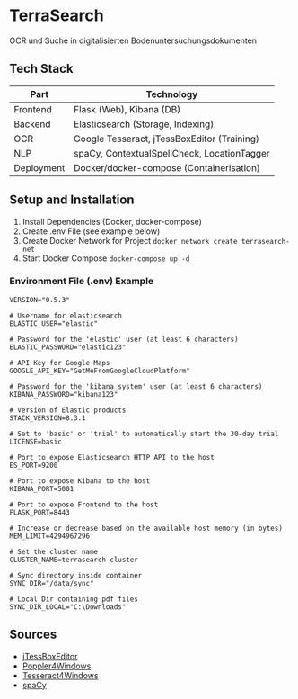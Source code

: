 # TerraSearch

OCR und Suche in digitalisierten Bodenuntersuchungsdokumenten

## Tech Stack

| Part       | Technology                                  |
|------------|---------------------------------------------|
| Frontend   | Flask (Web), Kibana (DB)                    |
| Backend    | Elasticsearch (Storage, Indexing)           |
| OCR        | Google Tesseract, jTessBoxEditor (Training) |
| NLP        | spaCy, ContextualSpellCheck, LocationTagger |      
| Deployment | Docker/docker-compose (Containerisation)    |

## Setup and Installation

1. Install Dependencies (Docker, docker-compose)
2. Create .env File (see example below)
3. Create Docker Network for Project `docker network create terrasearch-net`
4. Start Docker Compose `docker-compose up -d`

### Environment File (.env) Example

```
VERSION="0.5.3"

# Username for elasticsearch
ELASTIC_USER="elastic"

# Password for the 'elastic' user (at least 6 characters)
ELASTIC_PASSWORD="elastic123"

# API Key for Google Maps
GOOGLE_API_KEY="GetMeFromGoogleCloudPlatform"

# Password for the 'kibana_system' user (at least 6 characters)
KIBANA_PASSWORD="kibana123"

# Version of Elastic products
STACK_VERSION=8.3.1

# Set to 'basic' or 'trial' to automatically start the 30-day trial
LICENSE=basic

# Port to expose Elasticsearch HTTP API to the host
ES_PORT=9200

# Port to expose Kibana to the host
KIBANA_PORT=5001

# Port to expose Frontend to the host
FLASK_PORT=8443

# Increase or decrease based on the available host memory (in bytes)
MEM_LIMIT=4294967296

# Set the cluster name
CLUSTER_NAME=terrasearch-cluster

# Sync directory inside container
SYNC_DIR="/data/sync"

# Local Dir containing pdf files
SYNC_DIR_LOCAL="C:\Downloads"
```

## Sources

* [jTessBoxEditor](https://github.com/nguyenq/jTessBoxEditor)
* [Poppler4Windows](https://blog.alivate.com.au/poppler-windows/)
* [Tesseract4Windows](https://github.com/UB-Mannheim/tesseract/wiki)
* [spaCy](https://spacy.io/usage)
